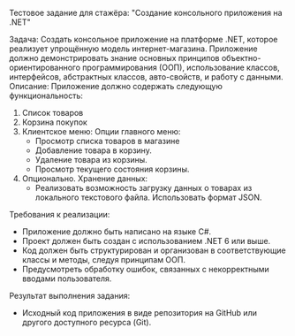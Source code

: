 Тестовое задание для стажёра: "Создание консольного приложения на .NET"
 
Задача:
Создать консольное приложение на платформе .NET, которое реализует упрощённую модель интернет-магазина. Приложение должно демонстрировать знание основных принципов объектно-ориентированного программирования (ООП), использование классов, интерфейсов, абстрактных классов, авто-свойств, и работу с данными. 
Описание:
Приложение должно содержать следующую функциональность:
 
1. Список товаров
2. Корзина покупок
3. Клиентское меню:
   Опции главного меню:
     - Просмотр списка товаров в магазине
     - Добавление товара в корзину.
     - Удаление товара из корзины.
     - Просмотр текущего состояния корзины.
4. Опционально. Хранение данных:
   - Реализовать возможность загрузку данных о товарах из локального текстового файла. Использовать формат JSON.
 
Требования к реализации:
- Приложение должно быть написано на языке C#.
- Проект должен быть создан с использованием .NET 6 или выше.
- Код должен быть структурирован и организован в соответствующие классы и методы, следуя принципам ООП.
- Предусмотреть обработку ошибок, связанных с некорректными вводами пользователя.
 
Результат выполнения задания:
- Исходный код приложения в виде репозитория на GitHub или другого доступного ресурса (Git).
